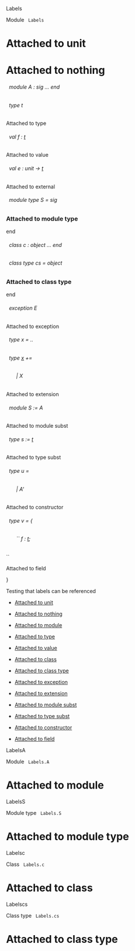 Labels

 Module `` Labels`` 

# Attached to unit



# Attached to nothing


<a id="module-A"></a>
###### &nbsp; module A : sig ... end



<a id="type-t"></a>
###### &nbsp; type t

Attached to type




<a id="val-f"></a>
###### &nbsp; val f : [t](#type-t)

Attached to value




<a id="val-e"></a>
###### &nbsp; val e : unit -> [t](#type-t)

Attached to external




<a id="module-type-S"></a>
###### &nbsp; module type S = sig


### Attached to module type

end



<a id="class-c"></a>
###### &nbsp; class  c : object ... end



<a id="class-type-cs"></a>
###### &nbsp; class type  cs = object


### Attached to class type

end



<a id="exception-E"></a>
###### &nbsp; exception E

Attached to exception




<a id="type-x"></a>
###### &nbsp; type x = ..



<a id="extension-decl-X"></a>
###### &nbsp; type [x](#type-x) += 

<a id="extension-X"></a>
###### &nbsp; &nbsp; &nbsp; &nbsp;| X

  



Attached to extension




<a id="module-S"></a>
###### &nbsp; module S := A

Attached to module subst




<a id="type-s"></a>
###### &nbsp; type s := [t](#type-t)

Attached to type subst




<a id="type-u"></a>
###### &nbsp; type u = 

<a id="type-u.A'"></a>
###### &nbsp; &nbsp; &nbsp; &nbsp;| A'

  Attached to constructor







<a id="type-v"></a>
###### &nbsp; type v = {

<a id="type-v.f"></a>
###### &nbsp; &nbsp; &nbsp; &nbsp;`` f : [t](#type-t);
`` 

  Attached to field



}



Testing that labels can be referenced


- [Attached to unit](#L1)

- [Attached to nothing](#L2)

- [Attached to module](#L3)

- [Attached to type](#L4)

- [Attached to value](#L5)

- [Attached to class](#L6)

- [Attached to class type](#L7)

- [Attached to exception](#L8)

- [Attached to extension](#L9)

- [Attached to module subst](#L10)

- [Attached to type subst](#L11)

- [Attached to constructor](#L12)

- [Attached to field](#L13)

LabelsA

 Module `` Labels.A`` 

# Attached to module

LabelsS

 Module type `` Labels.S`` 

# Attached to module type

Labelsc

 Class `` Labels.c`` 

# Attached to class

Labelscs

 Class type `` Labels.cs`` 

# Attached to class type
